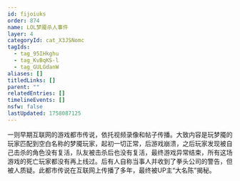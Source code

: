 ```yaml
---
id: fijoiuks
order: 874
name: LOL梦魇杀人事件
layer: 4
categoryId: cat_X3JSNomc
tagIds:
  - tag_95IHkghu
  - tag_KvBqKS-l
  - tag_GULGdanW
aliases: []
titledLinks: []
parent: ""
relatedEntries: []
timelineEvents: []
nsfw: false
lastUpdated: 1758087125
---
```


一则早期互联网的游戏都市传说，依托视频录像和帖子传播。大致内容是玩梦魇的玩家匹配到空白名称的梦魇玩家，起初一切正常，后游戏崩溃，之后玩家发现被自己击杀的角色没有复活，队友被击杀后也没有复活，最终游戏异常结束，所有这场游戏的死亡玩家都没有再上线过。后有人自称当事人并收到了拳头公司的警告，但被人质疑。此都市传说在互联网上传播了多年，最终被UP主“大名陈”揭秘。